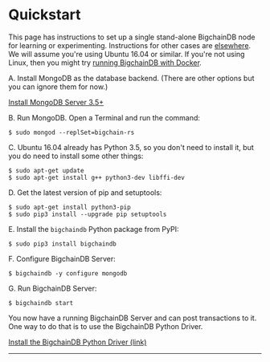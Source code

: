 # Quickstart

This page has instructions to set up a single stand-alone BigchainDB node for learning or experimenting. Instructions for other cases are [elsewhere](introduction.html). We will assume you're using Ubuntu 16.04 or similar. If you're not using Linux, then you might try [running BigchainDB with Docker](appendices/run-with-docker.html).

A. Install MongoDB as the database backend. (There are other options but you can ignore them for now.)

[Install MongoDB Server 3.5+](https://docs.mongodb.com/manual/tutorial/install-mongodb-on-ubuntu/)

B. Run MongoDB. Open a Terminal and run the command:
```text
$ sudo mongod --replSet=bigchain-rs
```

C. Ubuntu 16.04 already has Python 3.5, so you don't need to install it, but you do need to install some other things:
```text
$ sudo apt-get update
$ sudo apt-get install g++ python3-dev libffi-dev
```

D. Get the latest version of pip and setuptools:
```text
$ sudo apt-get install python3-pip
$ sudo pip3 install --upgrade pip setuptools
```

E. Install the `bigchaindb` Python package from PyPI:
```text
$ sudo pip3 install bigchaindb
```

F. Configure BigchainDB Server:
```text
$ bigchaindb -y configure mongodb
```

G. Run BigchainDB Server:
```text
$ bigchaindb start
```

You now have a running BigchainDB Server and can post transactions to it.
One way to do that is to use the BigchainDB Python Driver.

[Install the BigchainDB Python Driver (link)](https://docs.bigchaindb.com/projects/py-driver/en/latest/quickstart.html)

<hr>

<br>
<br>
<br>
<br>
<br>
<br>
<br>
<br>
<br>
<br>
<br>
<br>
